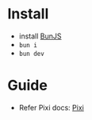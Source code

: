 # Install

- install [BunJS](https://bun.sh/docs/installation)
- `bun i`
- `bun dev`

# Guide

- Refer Pixi docs: [Pixi](https://github.com/Safe-engine/safex-pixi)
